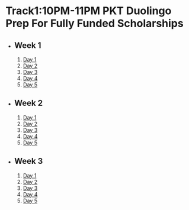 # Track1:10PM-11PM PKT Duolingo Prep For Fully Funded Scholarships

- ## Week 1

   1. [Day 1](https://www.facebook.com/iCodeguru/videos/845309277687012)
   2. [Day 2](https://www.facebook.com/iCodeguru/videos/1175611260211297)
   3. [Day 3](https://www.facebook.com/iCodeguru/videos/554679840346790)
   4. [Day 4](https://www.facebook.com/iCodeguru/videos/557512030183975)
   5. [Day 5](https://www.facebook.com/iCodeguru/videos/871526995073766)

- ## Week 2

   1. [Day 1](https://www.facebook.com/iCodeguru/videos/1260386841944293)
   2. [Day 2](https://www.facebook.com/iCodeguru/videos/562119266499915)
   3. [Day 3]()
   4. [Day 4](https://www.facebook.com/iCodeguru/videos/1314483009534647)
   5. [Day 5](https://www.facebook.com/iCodeguru/videos/1046532227019500)

- ## Week 3

   1. [Day 1](https://www.facebook.com/iCodeguru/videos/540886495339323)
   2. [Day 2](https://www.facebook.com/iCodeguru/videos/1099260668443281)
   3. [Day 3](https://www.facebook.com/iCodeguru/videos/521278020721187)
   4. [Day 4](https://www.facebook.com/iCodeguru/videos/410404345449656)
   5. [Day 5](https://www.facebook.com/iCodeguru/videos/1050465106558365)

<!-- - ## Week 4

   1. [Day 1](https://www.facebook.com/iCodeguru/videos/474171182306106)
   2. [Day 2](https://www.facebook.com/iCodeguru/videos/372285429211666)
   3. [Day 3]()
   4. [Day 4]()
   5. [Day 5]() -->

<!-- - ## Week 

   1. [Day 1]()
   2. [Day 2]()
   3. [Day 3]()
   4. [Day 4]()
   5. [Day 5]() -->
